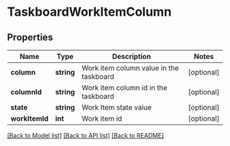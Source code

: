 # TaskboardWorkItemColumn

## Properties
Name | Type | Description | Notes
------------ | ------------- | ------------- | -------------
**column** | **string** | Work item column value in the taskboard | [optional] 
**columnId** | **string** | Work item column id in the taskboard | [optional] 
**state** | **string** | Work Item state value | [optional] 
**workItemId** | **int** | Work item id | [optional] 

[[Back to Model list]](../README.md#documentation-for-models) [[Back to API list]](../README.md#documentation-for-api-endpoints) [[Back to README]](../README.md)


